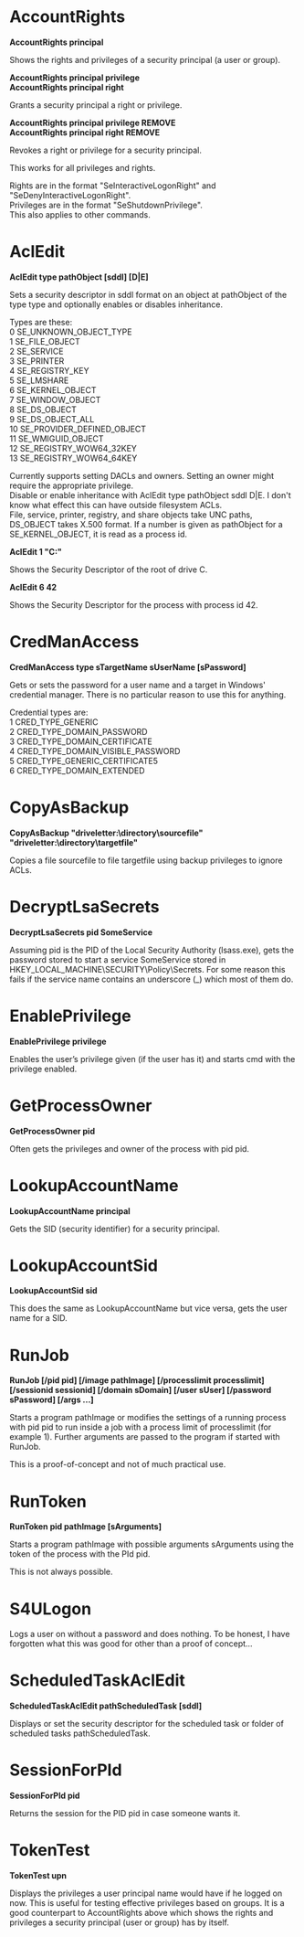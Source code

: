 # AccountRights

**AccountRights principal**

Shows the rights and privileges of a security principal (a user or group).

**AccountRights principal privilege**  
**AccountRights principal right**

Grants a security principal a right or privilege.

**AccountRights principal privilege REMOVE**  
**AccountRights principal right REMOVE**

Revokes a right or privilege for a security principal.

This works for all privileges and rights.

Rights are in the format "SeInteractiveLogonRight" and "SeDenyInteractiveLogonRight".  
Privileges are in the format "SeShutdownPrivilege".  
This also applies to other commands.


# AclEdit

**AclEdit type pathObject [sddl] [D|E]**

Sets a security descriptor in sddl format on an object at pathObject of the type type and optionally enables or disables inheritance.

Types are these:  
0       SE_UNKNOWN_OBJECT_TYPE  
1       SE_FILE_OBJECT  
2       SE_SERVICE  
3       SE_PRINTER  
4       SE_REGISTRY_KEY  
5       SE_LMSHARE  
6       SE_KERNEL_OBJECT  
7       SE_WINDOW_OBJECT  
8       SE_DS_OBJECT  
9       SE_DS_OBJECT_ALL  
10      SE_PROVIDER_DEFINED_OBJECT  
11      SE_WMIGUID_OBJECT  
12      SE_REGISTRY_WOW64_32KEY  
13      SE_REGISTRY_WOW64_64KEY  

Currently supports setting DACLs and owners. Setting an owner might require the appropriate privilege.  
Disable or enable inheritance with AclEdit type pathObject sddl D|E. I don't know what effect this can have outside filesystem ACLs.  
File, service, printer, registry, and share objects take UNC paths, DS_OBJECT takes X.500 format.
If a number is given as pathObject for a SE_KERNEL_OBJECT, it is read as a process id.

**AclEdit 1 "C:\"**

Shows the Security Descriptor of the root of drive C.

**AclEdit 6 42**

Shows the Security Descriptor for the process with process id 42.


# CredManAccess

**CredManAccess type sTargetName sUserName [sPassword]**

Gets or sets the password for a user name and a target in Windows' credential manager. There is no particular reason to use this for anything.

Credential types are:  
1 CRED_TYPE_GENERIC  
2 CRED_TYPE_DOMAIN_PASSWORD  
3 CRED_TYPE_DOMAIN_CERTIFICATE  
4 CRED_TYPE_DOMAIN_VISIBLE_PASSWORD  
5 CRED_TYPE_GENERIC_CERTIFICATE5  
6 CRED_TYPE_DOMAIN_EXTENDED  


# CopyAsBackup

**CopyAsBackup "driveletter:\directory\sourcefile" "driveletter:\directory\targetfile"**

Copies a file sourcefile to file targetfile using backup privileges to ignore ACLs.


# DecryptLsaSecrets

**DecryptLsaSecrets pid SomeService**

Assuming pid is the PID of the Local Security Authority (lsass.exe), gets the password stored to start a service SomeService stored in HKEY_LOCAL_MACHINE\SECURITY\Policy\Secrets. For some reason this fails if the service name contains an underscore (_) which most of them do. 


# EnablePrivilege

**EnablePrivilege privilege**

Enables the user’s privilege given (if the user has it) and starts cmd with the privilege enabled.


# GetProcessOwner

**GetProcessOwner pid**

Often gets the privileges and owner of the process with pid pid.


# LookupAccountName

**LookupAccountName principal**

Gets the SID (security identifier) for a security principal.


# LookupAccountSid

**LookupAccountSid sid**

This does the same as LookupAccountName but vice versa, gets the user name for a SID.


# RunJob

**RunJob [/pid pid] [/image pathImage] [/processlimit processlimit] [/sessionid sessionid] [/domain sDomain] [/user sUser] [/password sPassword] [/args ...]**

Starts a program pathImage or modifies the settings of a running process with pid pid to run inside a job with a process limit of processlimit (for example 1). Further arguments are passed to the program if started with RunJob.

This is a proof-of-concept and not of much practical use.

# RunToken

**RunToken pid pathImage [sArguments]**

Starts a program pathImage with possible arguments sArguments using the token of the process with the PId pid. 

This is not always possible.


# S4ULogon

Logs a user on without a password and does nothing. To be honest, I have forgotten what this was good for other than a proof of concept…

# ScheduledTaskAclEdit

**ScheduledTaskAclEdit pathScheduledTask [sddl]**

Displays or set the security descriptor for the scheduled task or folder of scheduled tasks pathScheduledTask.


# SessionForPId

**SessionForPId pid**

Returns the session for the PID pid in case someone wants it.


# TokenTest

**TokenTest upn**

Displays the privileges a user principal name would have if he logged on now. This is useful for testing effective privileges based on groups. It is a good counterpart to AccountRights above which shows the rights and privileges a security principal (user or group) has by itself.
